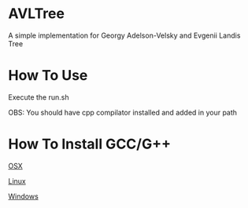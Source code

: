 # AVLTree

A simple implementation for Georgy Adelson\-Velsky and Evgenii Landis Tree


# How To Use

Execute the run.sh

OBS: You should have cpp compilator installed and added in your path


# How To Install GCC/G++

[OSX](http://www.mkyong.com/mac/how-to-install-gcc-compiler-on-mac-os-x/)

[Linux](http://crybit.com/how-to-install-gcc-gnu-c-c-compiler-unixlinux/)

[Windows](http://www.programmersbook.com/page/29/Install-GCC-Compiler-on-Windows-Without-Cygwin/)
